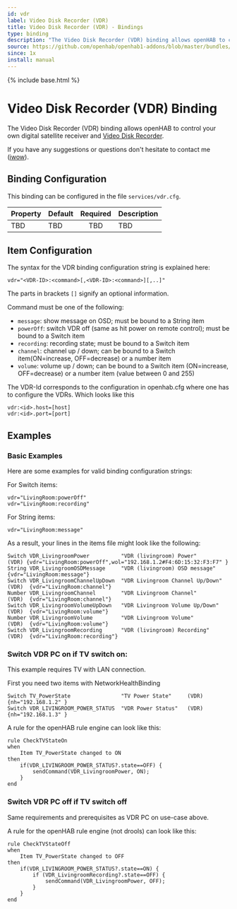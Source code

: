 ```yaml
---
id: vdr
label: Video Disk Recorder (VDR)
title: Video Disk Recorder (VDR) - Bindings
type: binding
description: "The Video Disk Recorder (VDR) binding allows openHAB to control your own digital satellite receiver and [Video Disk Recorder](http://www.tvdr.de)."
source: https://github.com/openhab/openhab1-addons/blob/master/bundles/binding/org.openhab.binding.vdr/README.md
since: 1x
install: manual
---
```


<!-- Attention authors: Do not edit directly. Please add your changes to the appropriate source repository -->

{% include base.html %}

# Video Disk Recorder (VDR) Binding

The Video Disk Recorder (VDR) binding allows openHAB to control your own digital satellite receiver and [Video Disk Recorder](http://www.tvdr.de).

If you have any suggestions or questions don't hesitate to contact me ([iwow](http://groups.google.com/groups/profile?enc_user=2fum3R0AAACkAo_xkzjYxXMLRwdKLvZ72A6NcFQ3yZH-XCKBlyRD_Q)).

## Binding Configuration

This binding can be configured in the file `services/vdr.cfg`.

| Property | Default | Required | Description |
|----------|---------|:--------:|-------------|
| TBD | TBD | TBD | TBD |


## Item Configuration

The syntax for the VDR binding configuration string is explained here:

```
vdr="<VDR-ID>:<command>[,<VDR-ID>:<command>][,..]"
```

The parts in brackets `[]` signify an optional information.
 
Command must be one of the following:

- `message`: show message on OSD; must be bound to a String item
- `powerOff`: switch VDR off (same as hit power on remote control); must be bound to a Switch item
- `recording`: recording state; must be bound to a Switch item
- `channel`: channel up / down; can be bound to a Switch item(ON=increase, OFF=decrease) or a number item
- `volume`: volume up / down; can be bound to a Switch item (ON=increase, OFF=decrease) or a number item (value between 0 and 255)

The VDR-Id corresponds to the configuration in openhab.cfg where one has to configure the VDRs. Which looks like this 

```
vdr:<id>.host=[host]
vdr:<id>.port=[port]
```

## Examples

### Basic Examples

Here are some examples for valid binding configuration strings:

For Switch items:

```
vdr="LivingRoom:powerOff"
vdr="LivingRoom:recording"
```

For String items:

```
vdr="LivingRoom:message"
```

As a result, your lines in the items file might look like the following:

```
Switch VDR_LivingroomPower          "VDR (livingroom) Power"          (VDR) {vdr="LivingRoom:powerOff",wol="192.168.1.2#F4:6D:15:32:F3:F7" }
String VDR_LivingroomOSDMessage     "VDR (livingroom) OSD message"           {vdr="LivingRoom:message"}
Switch VDR_LivingroomChannelUpDown	"VDR Livingroom Channel Up/Down"  (VDR)  {vdr="LivingRoom:channel"}
Number VDR_LivingroomChannel        "VDR Livingroom Channel"          (VDR)  {vdr="LivingRoom:channel"}
Switch VDR_LivingroomVolumeUpDown	"VDR Livingroom Volume Up/Down"   (VDR)  {vdr="LivingRoom:volume"}
Number VDR_LivingroomVolume         "VDR Livingroom Volume"           (VDR)  {vdr="LivingRoom:volume"}
Switch VDR_LivingroomRecording      "VDR (livingroom) Recording"      (VDR)  {vdr="LivingRoom:recording"}
```

### Switch VDR PC on if TV switch on:

This example requires TV with LAN connection.

First you need two items with NetworkHealthBinding

```
Switch TV_PowerState                "TV Power State"     (VDR)   {nh="192.168.1.2" }
Switch VDR_LIVINGROOM_POWER_STATUS  "VDR Power Status"   (VDR)   {nh="192.168.1.3" } 
```

A rule for the openHAB rule engine can look like this:

```
rule CheckTVStateOn
when
	Item TV_PowerState changed to ON
then
	if(VDR_LIVINGROOM_POWER_STATUS?.state==OFF) {
    	sendCommand(VDR_LivingroomPower, ON);
    }    
end
```

### Switch VDR PC off if TV switch off

Same requirements and prerequisites as VDR PC on use-case above.

A rule for the openHAB rule engine (not drools) can look like this:

```
rule CheckTVStateOff
when
	Item TV_PowerState changed to OFF
then
	if(VDR_LIVINGROOM_POWER_STATUS?.state==ON) {
		if (VDR_LivingroomRecording?.state==OFF) {
    		sendCommand(VDR_LivingroomPower, OFF);
    	}
    }    
end
```

